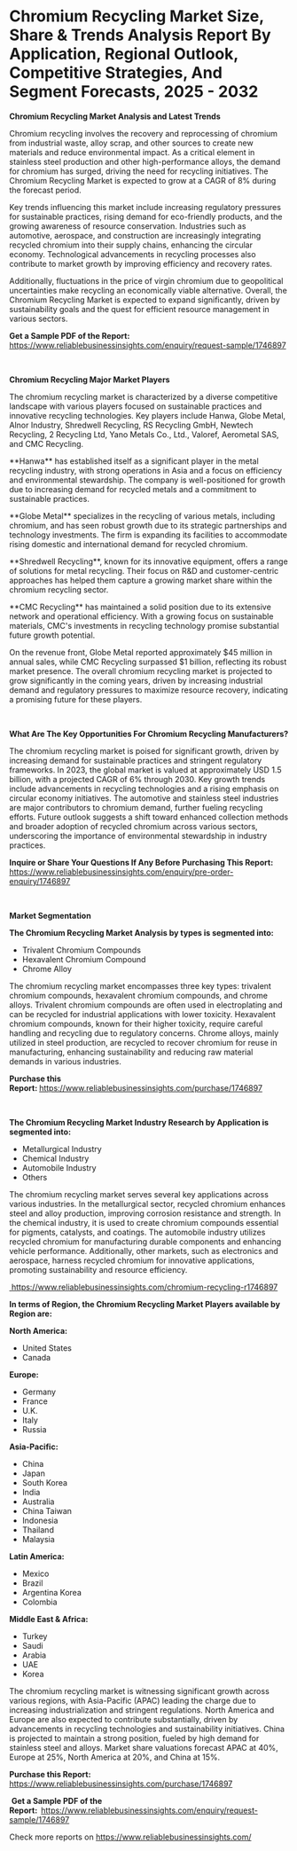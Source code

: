 <p><h1>Chromium Recycling Market Size, Share & Trends Analysis Report By Application, Regional Outlook, Competitive Strategies, And Segment Forecasts, 2025 - 2032</h1></p><p><strong>Chromium Recycling Market Analysis and Latest Trends</strong></p>
<p><p>Chromium recycling involves the recovery and reprocessing of chromium from industrial waste, alloy scrap, and other sources to create new materials and reduce environmental impact. As a critical element in stainless steel production and other high-performance alloys, the demand for chromium has surged, driving the need for recycling initiatives. The Chromium Recycling Market is expected to grow at a CAGR of 8% during the forecast period. </p><p>Key trends influencing this market include increasing regulatory pressures for sustainable practices, rising demand for eco-friendly products, and the growing awareness of resource conservation. Industries such as automotive, aerospace, and construction are increasingly integrating recycled chromium into their supply chains, enhancing the circular economy. Technological advancements in recycling processes also contribute to market growth by improving efficiency and recovery rates. </p><p>Additionally, fluctuations in the price of virgin chromium due to geopolitical uncertainties make recycling an economically viable alternative. Overall, the Chromium Recycling Market is expected to expand significantly, driven by sustainability goals and the quest for efficient resource management in various sectors.</p></p>
<p><strong>Get a Sample PDF of the Report:&nbsp;</strong> <a href="https://www.reliablebusinessinsights.com/enquiry/request-sample/1746897?utm_campaign=3177&utm_medium=2&utm_source=Github&utm_content=ia&utm_term=01042025&utm_id=chromium-recycling">https://www.reliablebusinessinsights.com/enquiry/request-sample/1746897</a></p>
<p>&nbsp;</p>
<p><strong>Chromium Recycling Major Market Players</strong></p>
<p><p>The chromium recycling market is characterized by a diverse competitive landscape with various players focused on sustainable practices and innovative recycling technologies. Key players include Hanwa, Globe Metal, Alnor Industry, Shredwell Recycling, RS Recycling GmbH, Newtech Recycling, 2 Recycling Ltd, Yano Metals Co., Ltd., Valoref, Aerometal SAS, and CMC Recycling.</p><p>**Hanwa** has established itself as a significant player in the metal recycling industry, with strong operations in Asia and a focus on efficiency and environmental stewardship. The company is well-positioned for growth due to increasing demand for recycled metals and a commitment to sustainable practices.</p><p>**Globe Metal** specializes in the recycling of various metals, including chromium, and has seen robust growth due to its strategic partnerships and technology investments. The firm is expanding its facilities to accommodate rising domestic and international demand for recycled chromium.</p><p>**Shredwell Recycling**, known for its innovative equipment, offers a range of solutions for metal recycling. Their focus on R&D and customer-centric approaches has helped them capture a growing market share within the chromium recycling sector.</p><p>**CMC Recycling** has maintained a solid position due to its extensive network and operational efficiency. With a growing focus on sustainable materials, CMC's investments in recycling technology promise substantial future growth potential.</p><p>On the revenue front, Globe Metal reported approximately $45 million in annual sales, while CMC Recycling surpassed $1 billion, reflecting its robust market presence. The overall chromium recycling market is projected to grow significantly in the coming years, driven by increasing industrial demand and regulatory pressures to maximize resource recovery, indicating a promising future for these players.</p></p>
<p>&nbsp;</p>
<p><strong>What Are The Key Opportunities For Chromium Recycling Manufacturers?</strong></p>
<p><p>The chromium recycling market is poised for significant growth, driven by increasing demand for sustainable practices and stringent regulatory frameworks. In 2023, the global market is valued at approximately USD 1.5 billion, with a projected CAGR of 6% through 2030. Key growth trends include advancements in recycling technologies and a rising emphasis on circular economy initiatives. The automotive and stainless steel industries are major contributors to chromium demand, further fueling recycling efforts. Future outlook suggests a shift toward enhanced collection methods and broader adoption of recycled chromium across various sectors, underscoring the importance of environmental stewardship in industry practices.</p></p>
<p><strong>Inquire or Share Your Questions If Any Before Purchasing This Report:</strong> <a href="https://www.reliablebusinessinsights.com/enquiry/pre-order-enquiry/1746897?utm_campaign=3177&utm_medium=2&utm_source=Github&utm_content=ia&utm_term=01042025&utm_id=chromium-recycling">https://www.reliablebusinessinsights.com/enquiry/pre-order-enquiry/1746897</a></p>
<p>&nbsp;</p>
<p><strong>Market Segmentation</strong></p>
<p><strong>The Chromium Recycling Market Analysis by types is segmented into:</strong></p>
<p><ul><li>Trivalent Chromium Compounds</li><li>Hexavalent Chromium Compound</li><li>Chrome Alloy</li></ul></p>
<p><p>The chromium recycling market encompasses three key types: trivalent chromium compounds, hexavalent chromium compounds, and chrome alloys. Trivalent chromium compounds are often used in electroplating and can be recycled for industrial applications with lower toxicity. Hexavalent chromium compounds, known for their higher toxicity, require careful handling and recycling due to regulatory concerns. Chrome alloys, mainly utilized in steel production, are recycled to recover chromium for reuse in manufacturing, enhancing sustainability and reducing raw material demands in various industries.</p></p>
<p><strong>Purchase this Report:&nbsp;</strong><a href="https://www.reliablebusinessinsights.com/purchase/1746897?utm_campaign=3177&utm_medium=2&utm_source=Github&utm_content=ia&utm_term=01042025&utm_id=chromium-recycling">https://www.reliablebusinessinsights.com/purchase/1746897</a></p>
<p>&nbsp;</p>
<p><strong>The Chromium Recycling Market Industry Research by Application is segmented into:</strong></p>
<p><ul><li>Metallurgical Industry</li><li>Chemical Industry</li><li>Automobile Industry</li><li>Others</li></ul></p>
<p><p>The chromium recycling market serves several key applications across various industries. In the metallurgical sector, recycled chromium enhances steel and alloy production, improving corrosion resistance and strength. In the chemical industry, it is used to create chromium compounds essential for pigments, catalysts, and coatings. The automobile industry utilizes recycled chromium for manufacturing durable components and enhancing vehicle performance. Additionally, other markets, such as electronics and aerospace, harness recycled chromium for innovative applications, promoting sustainability and resource efficiency.</p></p>
<p><a href="https://www.reliablebusinessinsights.com/chromium-recycling-r1746897?utm_campaign=3177&utm_medium=2&utm_source=Github&utm_content=ia&utm_term=01042025&utm_id=chromium-recycling">&nbsp;https://www.reliablebusinessinsights.com/chromium-recycling-r1746897</a></p>
<p><strong>In terms of Region, the Chromium Recycling Market Players available by Region are:</strong></p>
<p>
    <p> <strong> North America: </strong>
        <ul>
            <li>United States</li>
            <li>Canada</li>
        </ul>
        </p> 
    <p> <strong> Europe: </strong>
        <ul>
            <li>Germany</li>
            <li>France</li>
            <li>U.K.</li>
            <li>Italy</li>
            <li>Russia</li>
        </ul>
        </p> 
    <p> <strong> Asia-Pacific: </strong>
        <ul>
            <li>China</li>
            <li>Japan</li>
            <li>South Korea</li>
            <li>India</li>
            <li>Australia</li>
            <li>China Taiwan</li>
            <li>Indonesia</li>
            <li>Thailand</li>
            <li>Malaysia</li>
        </ul>
        </p> 
    <p> <strong> Latin America: </strong>
        <ul>
            <li>Mexico</li>
            <li>Brazil</li>
            <li>Argentina Korea</li>
            <li>Colombia</li>
        </ul>
        </p> 
    <p> <strong> Middle East & Africa: </strong>
        <ul>
            <li>Turkey</li>
            <li>Saudi</li>
            <li>Arabia</li>
            <li>UAE</li>
            <li>Korea</li>
        </ul>
    </p>
    </p>
<p><p>The chromium recycling market is witnessing significant growth across various regions, with Asia-Pacific (APAC) leading the charge due to increasing industrialization and stringent regulations. North America and Europe are also expected to contribute substantially, driven by advancements in recycling technologies and sustainability initiatives. China is projected to maintain a strong position, fueled by high demand for stainless steel and alloys. Market share valuations forecast APAC at 40%, Europe at 25%, North America at 20%, and China at 15%.</p></p>
<p><strong>Purchase this Report: </strong><a href="https://www.reliablebusinessinsights.com/purchase/1746897?utm_campaign=3177&utm_medium=2&utm_source=Github&utm_content=ia&utm_term=01042025&utm_id=chromium-recycling">https://www.reliablebusinessinsights.com/purchase/1746897</a></p>
<p>&nbsp;<strong>Get a Sample PDF of the Report:&nbsp;&nbsp;</strong><a href="https://www.reliablebusinessinsights.com/enquiry/request-sample/1746897?utm_campaign=3177&utm_medium=2&utm_source=Github&utm_content=ia&utm_term=01042025&utm_id=chromium-recycling">https://www.reliablebusinessinsights.com/enquiry/request-sample/1746897</a></p>
<p><strong></strong></p>
<p>Check more reports on <a href="https://www.reliablebusinessinsights.com/?utm_campaign=3177&utm_medium=2&utm_source=Github&utm_content=ia&utm_term=01042025&utm_id=chromium-recycling">https://www.reliablebusinessinsights.com/</a></p>
